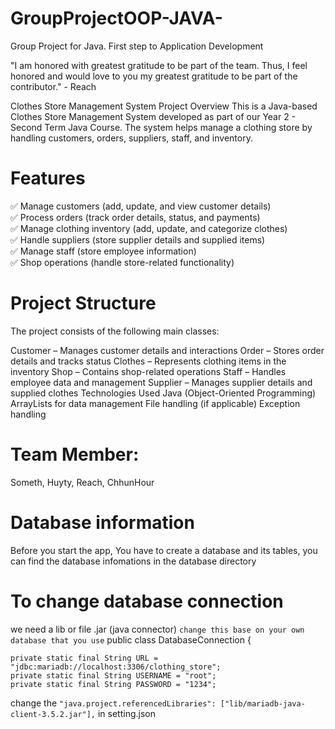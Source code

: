 # GroupProjectOOP-JAVA-
Group Project for Java. First step to Application Development

"I am honored with greatest gratitude to be part of the team. Thus, I feel honored and would love to you my greatest gratitude to be part of the contributor."
                                                    - Reach

Clothes Store Management System
Project Overview
This is a Java-based Clothes Store Management System developed as part of our Year 2 - Second Term Java Course. The system helps manage a clothing store by handling customers, orders, suppliers, staff, and inventory.

# Features
✅ Manage customers (add, update, and view customer details) <br>
✅ Process orders (track order details, status, and payments) <br>
✅ Manage clothing inventory (add, update, and categorize clothes) <br>
✅ Handle suppliers (store supplier details and supplied items) <br>
✅ Manage staff (store employee information) <br>
✅ Shop operations (handle store-related functionality) <br>

# Project Structure
The project consists of the following main classes:

Customer – Manages customer details and interactions
Order – Stores order details and tracks status
Clothes – Represents clothing items in the inventory
Shop – Contains shop-related operations
Staff – Handles employee data and management
Supplier – Manages supplier details and supplied clothes
Technologies Used
Java (Object-Oriented Programming)
ArrayLists for data management
File handling (if applicable)
Exception handling

# Team Member:
Someth, Huyty, Reach, ChhunHour

# Database information
Before you start the app, You have to create a database and its tables, you can find the database infomations in the database directory

# To change database connection
we need a lib or file .jar (java connector)
``change this base on your own database that you use``
public class DatabaseConnection {

    private static final String URL = "jdbc:mariadb://localhost:3306/clothing_store";
    private static final String USERNAME = "root";
    private static final String PASSWORD = "1234";


change the 
``"java.project.referencedLibraries": ["lib/mariadb-java-client-3.5.2.jar"],``
in setting.json